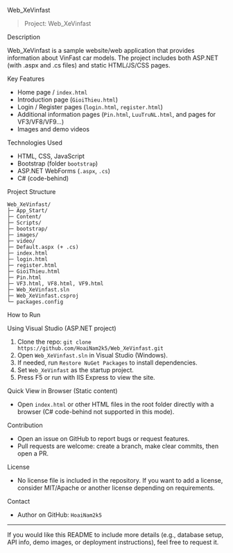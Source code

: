Web\_XeVinfast

> Project: Web\_XeVinfast

Description

Web\_XeVinfast is a sample website/web application that provides information about VinFast car models. The project includes both ASP.NET (with .aspx and .cs files) and static HTML/JS/CSS pages.

Key Features

* Home page / `index.html`
* Introduction page (`GioiThieu.html`)
* Login / Register pages (`login.html`, `register.html`)
* Additional information pages (`Pin.html`, `LuuTruNL.html`, and pages for VF3/VF8/VF9...)
* Images and demo videos

Technologies Used

* HTML, CSS, JavaScript
* Bootstrap (folder `bootstrap`)
* ASP.NET WebForms (`.aspx`, `.cs`)
* C# (code-behind)

Project Structure

```
Web_XeVinfast/
├─ App_Start/
├─ Content/
├─ Scripts/
├─ bootstrap/
├─ images/
├─ video/
├─ Default.aspx (+ .cs)
├─ index.html
├─ login.html
├─ register.html
├─ GioiThieu.html
├─ Pin.html
├─ VF3.html, VF8.html, VF9.html
├─ Web_XeVinfast.sln
├─ Web_XeVinfast.csproj
└─ packages.config
```

How to Run

Using Visual Studio (ASP.NET project)

1. Clone the repo: `git clone https://github.com/HoaiNam2k5/Web_XeVinfast.git`
2. Open `Web_XeVinfast.sln` in Visual Studio (Windows).
3. If needed, run `Restore NuGet Packages` to install dependencies.
4. Set `Web_XeVinfast` as the startup project.
5. Press F5 or run with IIS Express to view the site.

Quick View in Browser (Static content)

* Open `index.html` or other HTML files in the root folder directly with a browser (C# code-behind not supported in this mode).

Contribution

* Open an issue on GitHub to report bugs or request features.
* Pull requests are welcome: create a branch, make clear commits, then open a PR.

License

* No license file is included in the repository. If you want to add a license, consider MIT/Apache or another license depending on requirements.

Contact

* Author on GitHub: `HoaiNam2k5`

---

If you would like this README to include more details (e.g., database setup, API info, demo images, or deployment instructions), feel free to request it.
